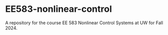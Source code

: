 # EE583-nonlinear-control
A repository for the course EE 583 Nonlinear Control Systems at UW for Fall 2024. 
